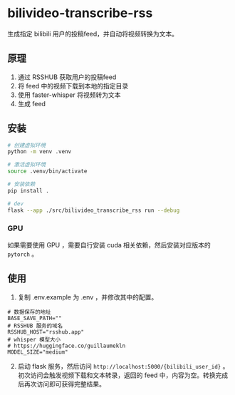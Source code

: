 # bilivideo-transcribe-rss

生成指定 bilibili 用户的投稿feed，并自动将视频转换为文本。
## 原理

1. 通过 RSSHUB 获取用户的投稿feed
2. 将 feed 中的视频下载到本地的指定目录
3. 使用 faster-whisper 将视频转为文本
4. 生成 feed

## 安装

```bash
# 创建虚拟环境
python -m venv .venv

# 激活虚拟环境
source .venv/bin/activate

# 安装依赖
pip install .

# dev
flask --app ./src/bilivideo_transcribe_rss run --debug
```

### GPU

如果需要使用 GPU ，需要自行安装 cuda 相关依赖，然后安装对应版本的 `pytorch` 。

## 使用

1. 复制 .env.example 为 .env ，并修改其中的配置。

```env
# 数据保存的地址
BASE_SAVE_PATH=""
# RSSHUB 服务的域名
RSSHUB_HOST="rsshub.app"
# whisper 模型大小
# https://huggingface.co/guillaumekln
MODEL_SIZE="medium"
```

2. 启动 flask 服务，然后访问 `http://localhost:5000/{bilibili_user_id}` 。初次访问会触发视频下载和文本转录，返回的 feed 中，内容为空。转换完成后再次访问即可获得完整结果。


